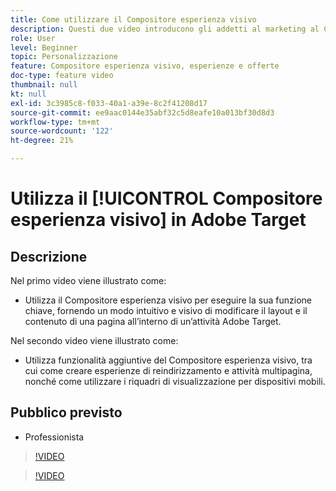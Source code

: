 ```yaml
---
title: Come utilizzare il Compositore esperienza visivo
description: Questi due video introducono gli addetti al marketing al Compositore esperienza visivo di Adobe Target. Guarda questi video per scoprire come creare attività utilizzando il Compositore esperienza visivo.
role: User
level: Beginner
topic: Personalizzazione
feature: Compositore esperienza visivo, esperienze e offerte
doc-type: feature video
thumbnail: null
kt: null
exl-id: 3c3985c8-f033-40a1-a39e-8c2f41208d17
source-git-commit: ee9aac0144e35abf32c5d8eafe10a013bf30d8d3
workflow-type: tm+mt
source-wordcount: '122'
ht-degree: 21%

---
```


# Utilizza il [!UICONTROL Compositore esperienza visivo] in Adobe Target

## Descrizione

Nel primo video viene illustrato come:

* Utilizza il Compositore esperienza visivo per eseguire la sua funzione chiave, fornendo un modo intuitivo e visivo di modificare il layout e il contenuto di una pagina all’interno di un’attività Adobe Target.

Nel secondo video viene illustrato come:

* Utilizza funzionalità aggiuntive del Compositore esperienza visivo, tra cui come creare esperienze di reindirizzamento e attività multipagina, nonché come utilizzare i riquadri di visualizzazione per dispositivi mobili.

## Pubblico previsto

* Professionista

>[!VIDEO](https://video.tv.adobe.com/v/17399/?quality=12)

>[!VIDEO](https://video.tv.adobe.com/v/17401/?quality=12)
